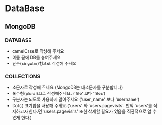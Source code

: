 # DataBase 

## MongoDB 

### DATABASE
- camelCase로 작성해 주세요
- 이름 끝에 DB를 붙여주세요
- 단수(singular)형으로 작성해 주세요

### COLLECTIONS
- 소문자로 작성해 주세요 (MongoDB는 대소문자를 구분합니다)
- 복수형(plural)으로 작성해주세요. ('file' 보다 'files')
- 구분자는 되도록 사용하지 말아주세요 ('user_name' 보다 'username')
- Dot(.) 표기법을 사용해 주세요.('users' 와 'users.pagevisits'. 만약 'users'를 삭제하고자 한다.면 'users.pagevisits' 또한 삭제할 필요가 있음을 직관적으로 알 수 있게 한다.)
